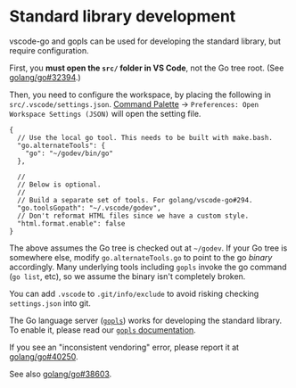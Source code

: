 # Standard library development

vscode-go and gopls can be used for developing the standard library, but require configuration.

First, you **must open the `src/` folder in VS Code**, not the Go tree root.
(See [golang/go#32394](https://github.com/golang/go/issues/32394).)

Then, you need to configure the workspace, by placing the following in `src/.vscode/settings.json`.
[Command Palette](https://code.visualstudio.com/docs/getstarted/userinterface#_command-palette)
-> `Preferences: Open Workspace Settings (JSON)` will open the setting file.

```json5
{
  // Use the local go tool. This needs to be built with make.bash.
  "go.alternateTools": {
    "go": "~/godev/bin/go"
  },

  //
  // Below is optional.
  //
  // Build a separate set of tools. For golang/vscode-go#294.
  "go.toolsGopath": "~/.vscode/godev",
  // Don't reformat HTML files since we have a custom style.
  "html.format.enable": false
}
```

The above assumes the Go tree is checked out at `~/godev`. If your Go tree is somewhere else, modify
`go.alternateTools.go` to point to the go *binary* accordingly. Many underlying tools
including `gopls` invoke the go command (`go list`, etc), so we assume the binary isn't 
completely broken.

You can add `.vscode` to `.git/info/exclude` to avoid risking checking `settings.json` into git.

The Go language server ([`gopls`](https://golang.org/s/gopls)) works for developing the standard
library. To enable it, please read our [`gopls` documentation](gopls.md).

If you see an "inconsistent vendoring" error, please report it at
[golang/go#40250](https://github.com/golang/go/issues/40250).

See also [golang/go#38603](https://github.com/golang/go/issues/38603).
